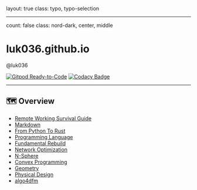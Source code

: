layout: true
class: typo, typo-selection

---

count: false
class: nord-dark, center, middle

# luk036.github.io

@luk036

[![Gitpod Ready-to-Code](https://img.shields.io/badge/Gitpod-Ready--to--Code-blue?logo=gitpod)](https://gitpod.io/#https://github.com/luk036/luk036.github.io)
[![Codacy Badge](https://api.codacy.com/project/badge/Grade/8f6a673d3177482b9b1d7b77995f0844)](https://app.codacy.com/app/luk036/luk036.github.io?utm_source=github.com&utm_medium=referral&utm_content=luk036/luk036.github.io&utm_campaign=badger)

---

## 🗺️ Overview

- [Remote Working Survival Guide](flows/index.html)
- [Markdown](markdown/index.html)
- [From Python To Rust](rust_by_examples/index.html)
- [Programming Language](proglang/index.html)
- [Fundamental Rebuild](fun/index.html)
- [Network Optimization](net_optim/quickstart.html)
- [N-Sphere](n_sphere/intro.pdf)
- [Convex Programming](cvx/index.html)
- [Geometry](projgeom/index.html)
- [Physical Design](phys_des/index.html)
- [algo4dfm](algo4dfm/index.html)
